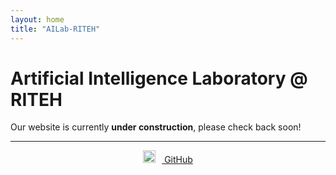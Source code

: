 ```yaml
---
layout: home
title: "AILab-RITEH"
---
```


# Artificial Intelligence Laboratory @ RITEH
Our website is currently **under construction**, please check back soon!

---

<p align="center">
  <a href="https://github.com/AIlab-RITEH">
    <img src="https://raw.githubusercontent.com/simple-icons/simple-icons/develop/icons/github.svg" alt="GitHub icon" width="20"  style="margin-right:10px" /> 
    GitHub
  </a>
</p>
